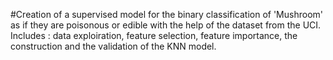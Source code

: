 #Creation of a supervised model for the binary classification of 'Mushroom' as if they are poisonous or edible with the help of the dataset from the UCI.
Includes : data exploiration, feature selection, feature importance, the construction and the validation of the KNN model.
